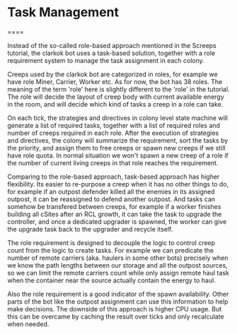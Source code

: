# Task Management

====

Instead of the so-called role-based approach mentioned in the Screeps tutorial, the clarkok bot uses a task-based
solution, together with a role requirement system to manage the task assignment in each colony. 

Creeps used by the clarkok bot are categorized in roles, for example we have role Miner, Carrier, Worker etc. As for
now, the bot has 38 roles. The meaning of the term 'role' here is slightly different to the 'role' in the tutorial. The
role will decide the layout of creep body with current available energy in the room, and will decide which kind of tasks
a creep in a role can take.

On each tick, the strategies and directives in colony level state machine will generate a list of required tasks,
together with a list of required roles and number of creeps required in each role. After the execution of strategies and
directives, the colony will summarize the requirement, sort the tasks by the priority, and assign them to free creeps or
spawn new creeps if we still have role quota. In normal situation we won't spawn a new creep of a role if the number of
current living creeps in that role reaches the requirement.

Comparing to the role-based approach, task-based approach has higher flexibility. Its easier to re-purpose a creep when
it has no other things to do, for example if an outpost defender killed all the enemies in its assigned outpost, it can
be reassigned to defend another outpost. And tasks can somehow be transfered between creeps, for example if a worker
finishes building all cSites after an RCL growth, it can take the task to upgrade the controller, and once a dedicated
upgrader is spawned, the worker can give the upgrade task back to the upgrader and recycle itself.

The role requirement is designed to decouple the logic to control creep count from the logic to create tasks. For
example we can predicate the number of remote carriers (aka. haulers in some other bots) precisely when we know the path
lengths between our storage and all the outpost sources, so we can limit the remote carriers count while only assign
remote haul task when the container near the source actually contain the energy to haul.

Also the role requirement is a good indicator of the spawn availability. Other parts of the bot like the outpost
assignment can use this information to help make decisions. The downside of this approach is higher CPU usage. But this
can be overcame by caching the result over ticks and only recalculate when needed.
